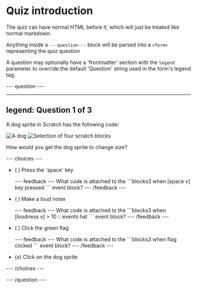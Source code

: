 # Quiz introduction

The quiz can have normal HTML before it, which will just be treated like normal markdown.

Anything inside a `---question---` block will be parsed into a `<form>` representing the quiz question

A question may optionally have a 'frontmatter' section with the `legend` parameter to override the default 'Question' string used in the form's legend tag.

--- question ---

---
legend: Question 1 of 3
---

A dog sprite in Scratch has the following code:

![A dog](images/quiz/q1-1.png) ![Selection of four scratch blocks](images/quiz/q1-2.png)

How would you get the dog sprite to change size?

--- choices ---

- ( ) Press the 'space' key

  --- feedback ---
  What code is attached to the
  \```blocks3
  when [space v] key pressed
  \```
  event block?
  --- /feedback ---

- ( ) Make a loud noise

  --- feedback ---
  What code is attached to the
  \```blocks3
  when [loudness v] > 10 :: events hat
  \```
  event block?
  --- /feedback ---

- ( ) Click the green flag

  --- feedback ---
  What code is attached to the
  \```blocks3
  when flag clicked
  \```
  event block?
  --- /feedback ---

- (x) Click on the dog sprite

--- /choices ---

--- /question ---
